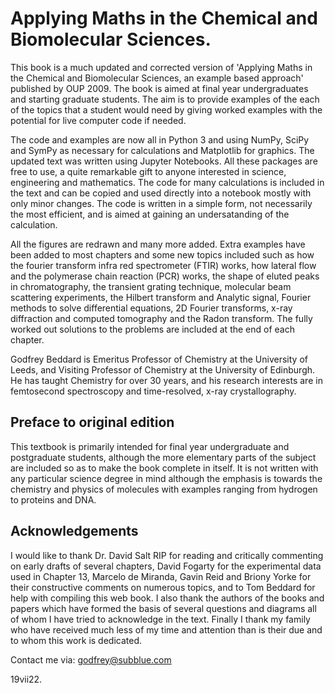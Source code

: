 

# Applying Maths in the Chemical and Biomolecular Sciences.

This book is a much updated and corrected version of 'Applying Maths in the Chemical and Biomolecular Sciences, an example based approach' published by OUP 2009. The book is aimed at final year undergraduates and starting graduate students. The aim is to provide examples of the each of the topics that a student would need by giving worked examples with the potential for live computer code if needed.

The code and examples are now all in Python 3 and using NumPy, SciPy and SymPy as necessary for calculations and Matplotlib for graphics. The updated text was written using Jupyter Notebooks. All these packages are free to use, a quite remarkable gift to anyone interested in science, engineering and mathematics. The code for many calculations is included in the text and can be copied and used directly into a notebook mostly with only minor changes. The code is written in a simple form, not necessarily the most efficient, and is aimed at gaining an undersatanding of the calculation.

All the figures are redrawn and many more added. Extra examples have been added to most chapters and some new topics included such as how the fourier transform infra red spectrometer (FTIR) works, how lateral flow and the polymerase chain reaction (PCR) works, the shape of eluted peaks in chromatography, the transient grating technique, molecular beam scattering experiments, the Hilbert transform and Analytic signal, Fourier methods to solve differential equations, 2D Fourier transforms, x-ray diffraction and computed tomography and the Radon transform. The fully worked out solutions to the problems are included at the end of each chapter. 

Godfrey Beddard is Emeritus Professor of Chemistry at the University of Leeds, and Visiting Professor of Chemistry at the University of Edinburgh. He has taught Chemistry for over 30 years, and his research interests are in femtosecond spectroscopy and time-resolved, x-ray crystallography.

## Preface to original edition

This textbook is primarily intended for final year undergraduate and postgraduate students, although the more elementary parts of the subject are included so as to make the book complete in itself. It is not written with any particular science degree in mind although the emphasis is towards the chemistry and physics of molecules with examples ranging from hydrogen to proteins and DNA.

## Acknowledgements

I would like to thank Dr. David Salt RIP for reading and critically commenting on early drafts of several chapters, David Fogarty for the experimental data used in Chapter 13,  Marcelo de Miranda, Gavin Reid and Briony Yorke for their constructive comments on numerous topics, and to Tom Beddard for help with compiling this web book. I also thank the authors of the books and papers which have formed the basis of several questions and diagrams all of whom I have tried to acknowledge in the text. Finally I thank my family who have received much less of my time and attention than is their due and to whom this work is dedicated.

Contact me via: <a href="&#109;&#97;&#105;&#108;&#116;&#111;&#58;&#103;&#111;&#100;&#102;&#114;&#101;&#121;&#64;&#115;&#117;&#98;&#98;&#108;&#117;&#101;&#46;&#99;&#111;&#109;">&#103;&#111;&#100;&#102;&#114;&#101;&#121;&#64;&#115;&#117;&#98;&#98;&#108;&#117;&#101;&#46;&#99;&#111;&#109;</a>

19vii22.